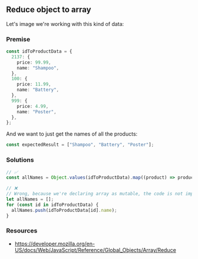## Reduce object to array

Let's image we're working with this kind of data:

### Premise

```ts
const idToProductData = {
  2137: {
    price: 99.99,
    name: "Shampoo",
  },
  100: {
    price: 11.99,
    name: "Battery",
  },
  999: {
    price: 4.99,
    name: "Poster",
  },
};
```

And we want to just get the names of all the products:

```ts
const expectedResult = ["Shampoo", "Battery", "Poster"];
```

### Solutions

```ts
// ✅
const allNames = Object.values(idToProductData).map((product) => product.name);
```

```ts
// ❌
// Wrong, because we're declaring array as mutable, the code is not imperative and we rely on side-effects
let allNames = [];
for (const id in idToProductData) {
  allNames.push(idToProductData[id].name);
}
```

### Resources

- https://developer.mozilla.org/en-US/docs/Web/JavaScript/Reference/Global_Objects/Array/Reduce
